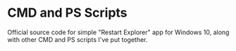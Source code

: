 # CMD and PS Scripts
Official source code for simple "Restart Explorer" app for Windows 10, along with other CMD and PS scripts I've put together.
